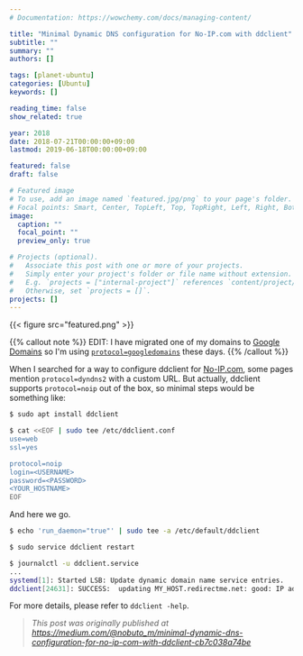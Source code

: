 ```yaml
---
# Documentation: https://wowchemy.com/docs/managing-content/

title: "Minimal Dynamic DNS configuration for No-IP.com with ddclient"
subtitle: ""
summary: ""
authors: []

tags: [planet-ubuntu]
categories: [Ubuntu]
keywords: []

reading_time: false
show_related: true

year: 2018
date: 2018-07-21T00:00:00+09:00
lastmod: 2019-06-18T00:00:00+09:00

featured: false
draft: false

# Featured image
# To use, add an image named `featured.jpg/png` to your page's folder.
# Focal points: Smart, Center, TopLeft, Top, TopRight, Left, Right, BottomLeft, Bottom, BottomRight.
image:
  caption: ""
  focal_point: ""
  preview_only: true

# Projects (optional).
#   Associate this post with one or more of your projects.
#   Simply enter your project's folder or file name without extension.
#   E.g. `projects = ["internal-project"]` references `content/project/deep-learning/index.md`.
#   Otherwise, set `projects = []`.
projects: []
---
```


{{< figure src="featured.png" >}}

{{% callout note %}}
EDIT: I have migrated one of my domains to [Google Domains](https://domains.google/) so I'm using [`protocol=googledomains`](https://support.google.com/domains/answer/6147083) these days.
{{% /callout %}}

When I searched for a way to configure ddclient for [No-IP.com](https://www.noip.com/), some pages mention `protocol=dyndns2` with a custom URL. But actually, ddclient supports `protocol=noip` out of the box, so minimal steps would be something like:

```bash
$ sudo apt install ddclient

$ cat <<EOF | sudo tee /etc/ddclient.conf
use=web
ssl=yes

protocol=noip
login=<USERNAME>
password=<PASSWORD>
<YOUR_HOSTNAME>
EOF
```

And here we go.

```bash
$ echo 'run_daemon="true"' | sudo tee -a /etc/default/ddclient

$ sudo service ddclient restart

$ journalctl -u ddclient.service
...
systemd[1]: Started LSB: Update dynamic domain name service entries.
ddclient[24631]: SUCCESS:  updating MY_HOST.redirectme.net: good: IP address set to 118.X.Y.Z
```

For more details, please refer to `ddclient -help`.

> *This post was originally published at https://medium.com/@nobuto_m/minimal-dynamic-dns-configuration-for-no-ip-com-with-ddclient-cb7c038a74be*
